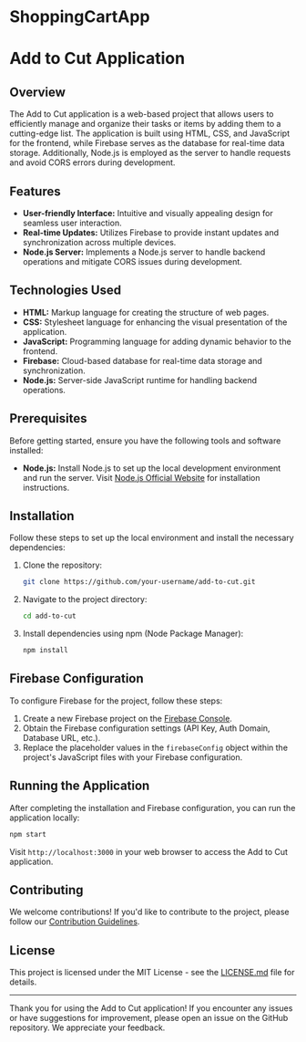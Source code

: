 # ShoppingCartApp


# Add to Cut Application

## Overview

The Add to Cut application is a web-based project that allows users to efficiently manage and organize their tasks or items by adding them to a cutting-edge list. The application is built using HTML, CSS, and JavaScript for the frontend, while Firebase serves as the database for real-time data storage. Additionally, Node.js is employed as the server to handle requests and avoid CORS errors during development.

## Features

- **User-friendly Interface:** Intuitive and visually appealing design for seamless user interaction.
- **Real-time Updates:** Utilizes Firebase to provide instant updates and synchronization across multiple devices.
- **Node.js Server:** Implements a Node.js server to handle backend operations and mitigate CORS issues during development.

## Technologies Used

- **HTML:** Markup language for creating the structure of web pages.
- **CSS:** Stylesheet language for enhancing the visual presentation of the application.
- **JavaScript:** Programming language for adding dynamic behavior to the frontend.
- **Firebase:** Cloud-based database for real-time data storage and synchronization.
- **Node.js:** Server-side JavaScript runtime for handling backend operations.

## Prerequisites

Before getting started, ensure you have the following tools and software installed:

- **Node.js:** Install Node.js to set up the local development environment and run the server. Visit [Node.js Official Website](https://nodejs.org/) for installation instructions.

## Installation

Follow these steps to set up the local environment and install the necessary dependencies:

1. Clone the repository:

   ```bash
   git clone https://github.com/your-username/add-to-cut.git
   ```

2. Navigate to the project directory:

   ```bash
   cd add-to-cut
   ```

3. Install dependencies using npm (Node Package Manager):

   ```bash
   npm install
   ```

## Firebase Configuration

To configure Firebase for the project, follow these steps:

1. Create a new Firebase project on the [Firebase Console](https://console.firebase.google.com/).
2. Obtain the Firebase configuration settings (API Key, Auth Domain, Database URL, etc.).
3. Replace the placeholder values in the `firebaseConfig` object within the project's JavaScript files with your Firebase configuration.

## Running the Application

After completing the installation and Firebase configuration, you can run the application locally:

```bash
npm start
```

Visit `http://localhost:3000` in your web browser to access the Add to Cut application.

## Contributing

We welcome contributions! If you'd like to contribute to the project, please follow our [Contribution Guidelines](CONTRIBUTING.md).

## License

This project is licensed under the MIT License - see the [LICENSE.md](LICENSE.md) file for details.

---

Thank you for using the Add to Cut application! If you encounter any issues or have suggestions for improvement, please open an issue on the GitHub repository. We appreciate your feedback.
